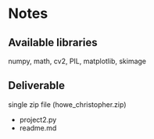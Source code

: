 # Notes
## Available libraries
numpy, math, cv2, PIL, matplotlib, skimage

## Deliverable
single zip file (howe_christopher.zip)
- project2.py
- readme.md


